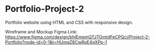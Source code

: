 # Portfolio-Project-2
Portfolio website using HTML and CSS with responsive design.

Wireframe and Mockup Figma Link:
https://www.figma.com/design/bhjEmemQTJTGmtdFeCPQci/Project-2-Portfolio?node-id=0-1&t=HUmqZ8CwRgE4qXPp-1